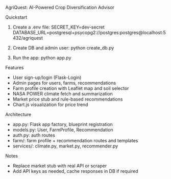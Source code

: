 AgriQuest: AI-Powered Crop Diversification Advisor

Quickstart

1) Create a .env file:
SECRET_KEY=dev-secret
DATABASE_URL=postgresql+psycopg2://postgres:postgres@localhost:5432/agriquest

2) Create DB and admin user:
python create_db.py

3) Run the app:
python app.py

Features

- User sign-up/login (Flask-Login)
- Admin pages for users, farms, recommendations
- Farm profile creation with Leaflet map and soil selector
- NASA POWER climate fetch and summarization
- Market price stub and rule-based recommendations
- Chart.js visualization for price trend

Architecture

- app.py: Flask app factory, blueprint registration
- models.py: User, FarmProfile, Recommendation
- auth.py: auth routes
- farm/: farm profile + recommendation routes and templates
- services/: climate.py, market.py, recommender.py

Notes

- Replace market stub with real API or scraper
- Add API keys as needed, cache responses in DB if required







